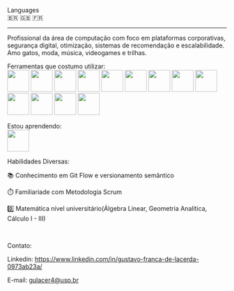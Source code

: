Languages
<br>
🇧🇷 🇬🇧 🇫🇷
<br>
<hr>

Profissional da área de computação com foco em plataformas corporativas, segurança digital, otimização, sistemas de recomendação e escalabilidade. Amo gatos, moda, música, videogames e trilhas.

Ferramentas que costumo utilizar:
<br>
<img src="https://cdn.jsdelivr.net/gh/devicons/devicon/icons/html5/html5-original.svg" width="50" height="50" /> <img src="https://cdn.jsdelivr.net/gh/devicons/devicon/icons/css3/css3-original.svg" width="50" height="50" /> <img src="https://cdn.jsdelivr.net/gh/devicons/devicon/icons/javascript/javascript-original.svg" width="50" height="50"/> <img src="https://cdn.jsdelivr.net/gh/devicons/devicon/icons/react/react-original.svg" width="50" height="50" /> <img src="https://cdn.jsdelivr.net/gh/devicons/devicon/icons/nodejs/nodejs-original-wordmark.svg" width="50" height="50"/> <img src="https://cdn.jsdelivr.net/gh/devicons/devicon/icons/mongodb/mongodb-original-wordmark.svg" width="50" height="50"/> <img src="https://cdn.jsdelivr.net/gh/devicons/devicon/icons/postgresql/postgresql-original-wordmark.svg" width="50" height="50" /> <img src="https://cdn.jsdelivr.net/gh/devicons/devicon/icons/jest/jest-plain.svg" width="50" height="50" /> <img src="https://cdn.jsdelivr.net/gh/devicons/devicon/icons/redis/redis-original.svg" width="50" height="50" /> <img src="https://cdn.jsdelivr.net/gh/devicons/devicon/icons/nestjs/nestjs-plain-wordmark.svg" width="50" height="50" /> <img src="https://cdn.jsdelivr.net/gh/devicons/devicon/icons/typescript/typescript-original.svg"  width="50" height="50"/> <img src="https://cdn.jsdelivr.net/gh/devicons/devicon/icons/docker/docker-plain-wordmark.svg" width="50" height="50" /> <img src="https://cdn.jsdelivr.net/gh/devicons/devicon/icons/nextjs/nextjs-original.svg" width="50" height="50"/>
          
          

Estou aprendendo:
<br>
<img src="https://cdn.jsdelivr.net/gh/devicons/devicon/icons/java/java-original.svg" width="50" height="50" />
          
          

Habilidades Diversas:

📚 Conhecimento em Git Flow e versionamento semântico

⏱️ Familiariade com Metodologia Scrum<br>

0️⃣ Matemática nível universitário(Álgebra Linear, Geometria Analítica, Cálculo I - III)

<br>

Contato:

Linkedin: https://www.linkedin.com/in/gustavo-franca-de-lacerda-0973ab23a/

E-mail: gulacer4@usp.br
          
          
          

<!--
**Cherrying55/Cherrying55** is a ✨ _special_ ✨ repository because its `README.md` (this file) appears on your GitHub profile.

Here are some ideas to get you started:

- 🔭 I’m currently working on ...
- 🌱 I’m currently learning ...
- 👯 I’m looking to collaborate on ...
- 🤔 I’m looking for help with ...
- 💬 Ask me about ...
- 📫 How to reach me: ...
- 😄 Pronouns: ...
- ⚡ Fun fact: ...
-->
